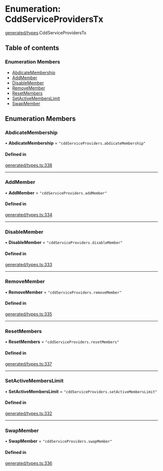 # Enumeration: CddServiceProvidersTx

[generated/types](../wiki/generated.types).CddServiceProvidersTx

## Table of contents

### Enumeration Members

- [AbdicateMembership](../wiki/generated.types.CddServiceProvidersTx#abdicatemembership)
- [AddMember](../wiki/generated.types.CddServiceProvidersTx#addmember)
- [DisableMember](../wiki/generated.types.CddServiceProvidersTx#disablemember)
- [RemoveMember](../wiki/generated.types.CddServiceProvidersTx#removemember)
- [ResetMembers](../wiki/generated.types.CddServiceProvidersTx#resetmembers)
- [SetActiveMembersLimit](../wiki/generated.types.CddServiceProvidersTx#setactivememberslimit)
- [SwapMember](../wiki/generated.types.CddServiceProvidersTx#swapmember)

## Enumeration Members

### AbdicateMembership

• **AbdicateMembership** = ``"cddServiceProviders.abdicateMembership"``

#### Defined in

[generated/types.ts:338](https://github.com/PolymeshAssociation/polymesh-sdk/blob/91c2d2d8/src/generated/types.ts#L338)

___

### AddMember

• **AddMember** = ``"cddServiceProviders.addMember"``

#### Defined in

[generated/types.ts:334](https://github.com/PolymeshAssociation/polymesh-sdk/blob/91c2d2d8/src/generated/types.ts#L334)

___

### DisableMember

• **DisableMember** = ``"cddServiceProviders.disableMember"``

#### Defined in

[generated/types.ts:333](https://github.com/PolymeshAssociation/polymesh-sdk/blob/91c2d2d8/src/generated/types.ts#L333)

___

### RemoveMember

• **RemoveMember** = ``"cddServiceProviders.removeMember"``

#### Defined in

[generated/types.ts:335](https://github.com/PolymeshAssociation/polymesh-sdk/blob/91c2d2d8/src/generated/types.ts#L335)

___

### ResetMembers

• **ResetMembers** = ``"cddServiceProviders.resetMembers"``

#### Defined in

[generated/types.ts:337](https://github.com/PolymeshAssociation/polymesh-sdk/blob/91c2d2d8/src/generated/types.ts#L337)

___

### SetActiveMembersLimit

• **SetActiveMembersLimit** = ``"cddServiceProviders.setActiveMembersLimit"``

#### Defined in

[generated/types.ts:332](https://github.com/PolymeshAssociation/polymesh-sdk/blob/91c2d2d8/src/generated/types.ts#L332)

___

### SwapMember

• **SwapMember** = ``"cddServiceProviders.swapMember"``

#### Defined in

[generated/types.ts:336](https://github.com/PolymeshAssociation/polymesh-sdk/blob/91c2d2d8/src/generated/types.ts#L336)
